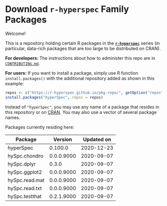 # Download **`r-hyperspec`** Family Packages

Welcome!

This is a repository holding certain R packages in the [**`r-hyperspec`**](https://r-hyperspec.github.io/) series (in particular, data-rich packages that are too large to be distributed on CRAN).

**For developers:** The instructions about how to administer this repo are in [`CONTRIBUTING.md`](https://github.com/r-hyperspec/pkg-repo/blob/gh-pages/CONTRIBUTING.md).

**For users:** If you want to install a package, simply use R function `install.packages()` with the additional repository added as shown in this example:

```r
repos <- c("https://r-hyperspec.github.io/pkg-repo/", getOption("repos"))
install.packages("hyperSpec", repos = repos)
```

Instead of `"hyperSpec"`, you may use any name of a package that resides in this repository or on [CRAN](https://cran.rstudio.com/web/packages/index.html).
You may also use a vector of several package names.


<!-- list of packages: start | DO NOT REMOVE THIS LINE -->

Packages currently residing here:

Package       | Version       | Updated on    
------------- | ------------- | ------------- 
hyperSpec | 0.100.0 | 2020-12-23
hySpc.chondro | 0.0.0.9000 | 2020-09-07
hySpc.dplyr | 0.3.0 | 2020-09-07
hySpc.ggplot2 | 0.0.0.9000 | 2020-09-07
hySpc.read.mat | 0.0.0.9000 | 2020-09-07
hySpc.read.txt | 0.0.0.9000 | 2020-09-07
hySpc.testthat | 0.2.1.9000 | 2020-09-07

